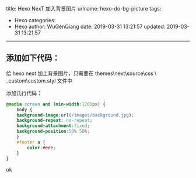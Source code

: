 title: Hexo NexT 加入背景图片
urlname: hexo-do-bg-picture
tags:
  - Hexo
categories:
  - Hexo
author: WuGenQiang
date: 2019-03-31 13:21:57
updated: 2019-03-31 13:21:57
---
## 添加如下代码：
给 hexo next 加上背景图片，只需要在 themes\next\source\css \ _custom\custom.styl 文件中

添加几行代码：

```css
@media screen and (min-width:1200px) {
    body {
    background-image:url(/images/background.jpg);
    background-repeat: no-repeat;
    background-attachment:fixed;
    background-position:50% 50%; 
    }
    #footer a {
        color:#eee;
    }
}
```
ok
